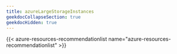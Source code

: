 ```yaml
---
title: azureLargeStorageInstances
geekdocCollapseSection: true
geekdocHidden: true
---
```


{{< azure-resources-recommendationlist name="azure-resources-recommendationlist" >}}
